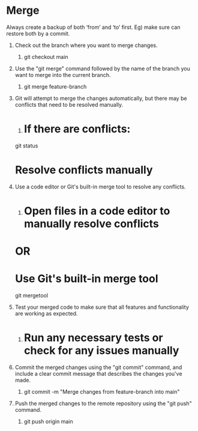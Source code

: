 # Merge

Always create a backup of both ‘from’ and ‘to’ first. Eg) make sure can restore both by a commit.

1. Check out the branch where you want to merge changes.
    1. git checkout main
2. Use the "git merge" command followed by the name of the branch you want to merge into the current branch.
    1. git merge feature-branch
3. Git will attempt to merge the changes automatically, but there may be conflicts that need to be resolved manually.
    1. # If there are conflicts:
    git status
    # Resolve conflicts manually
4. Use a code editor or Git's built-in merge tool to resolve any conflicts.
    1. # Open files in a code editor to manually resolve conflicts
    # OR
    # Use Git's built-in merge tool
    git mergetool
5. Test your merged code to make sure that all features and functionality are working as expected.
    1. # Run any necessary tests or check for any issues manually
6. Commit the merged changes using the "git commit" command, and include a clear commit message that describes the changes you've made.
    1. git commit -m "Merge changes from feature-branch into main"
    
7. Push the merged changes to the remote repository using the "git push" command.
    1. git push origin main